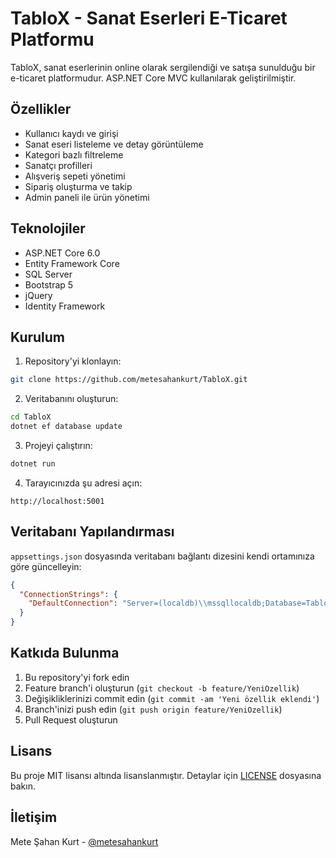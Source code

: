 # TabloX - Sanat Eserleri E-Ticaret Platformu

TabloX, sanat eserlerinin online olarak sergilendiği ve satışa sunulduğu bir e-ticaret platformudur. ASP.NET Core MVC kullanılarak geliştirilmiştir.

## Özellikler

- Kullanıcı kaydı ve girişi
- Sanat eseri listeleme ve detay görüntüleme
- Kategori bazlı filtreleme
- Sanatçı profilleri
- Alışveriş sepeti yönetimi
- Sipariş oluşturma ve takip
- Admin paneli ile ürün yönetimi

## Teknolojiler

- ASP.NET Core 6.0
- Entity Framework Core
- SQL Server
- Bootstrap 5
- jQuery
- Identity Framework

## Kurulum

1. Repository'yi klonlayın:
```bash
git clone https://github.com/metesahankurt/TabloX.git
```

2. Veritabanını oluşturun:
```bash
cd TabloX
dotnet ef database update
```

3. Projeyi çalıştırın:
```bash
dotnet run
```

4. Tarayıcınızda şu adresi açın:
```
http://localhost:5001
```

## Veritabanı Yapılandırması

`appsettings.json` dosyasında veritabanı bağlantı dizesini kendi ortamınıza göre güncelleyin:

```json
{
  "ConnectionStrings": {
    "DefaultConnection": "Server=(localdb)\\mssqllocaldb;Database=TabloX;Trusted_Connection=True;MultipleActiveResultSets=true"
  }
}
```

## Katkıda Bulunma

1. Bu repository'yi fork edin
2. Feature branch'i oluşturun (`git checkout -b feature/YeniOzellik`)
3. Değişikliklerinizi commit edin (`git commit -am 'Yeni özellik eklendi'`)
4. Branch'inizi push edin (`git push origin feature/YeniOzellik`)
5. Pull Request oluşturun

## Lisans

Bu proje MIT lisansı altında lisanslanmıştır. Detaylar için [LICENSE](LICENSE) dosyasına bakın.

## İletişim

Mete Şahan Kurt - [@metesahankurt](https://github.com/metesahankurt) 